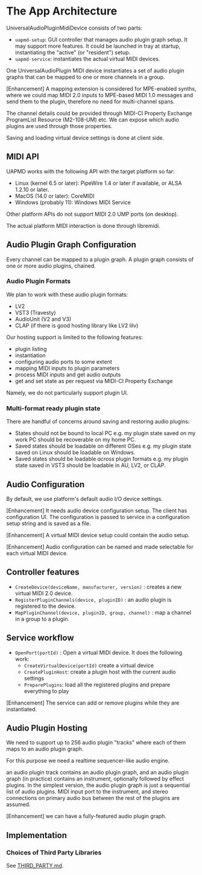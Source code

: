 # The App Architecture

UniversalAudioPluginMidiDevice consists of two parts:

- `uapmd-setup`: GUI controller that manages audio plugin graph setup. It may support more features. It could be launched in tray at startup, instantiating the "active" (or "resident") setup.
- `uapmd-service`: instantiates the actual virtual MIDI devices.

One UniversalAudioPlugin MIDI device instantiates a set of audio plugin graphs that can be mapped to one or more channels in a group.

[Enhancement] A mapping extension is considered for MPE-enabled synths, where we could map MIDI 2.0 inputs to MPE-based MIDI 1.0 messages and send them to the plugin, therefore no need for multi-channel spans.

The channel details could be provided through MIDI-CI Property Exchange ProgramList Resource (M2-108-UM) etc. We can expose which audio plugins are used through those properties.

Saving and loading virtual device settings is done at client side.

## MIDI API

UAPMD works with the following API with the target platform so far:

- Linux (kernel 6.5 or later): PipeWire 1.4 or later if available, or ALSA 1.2.10 or later.
- MacOS (14.0 or later): CoreMIDI
- Windows (probably 11): Windows MIDI Service

Other platform APIs do not support MIDI 2.0 UMP ports (on desktop).

The actual platform MIDI interaction is done through libremidi.

## Audio Plugin Graph Configuration

Every channel can be mapped to a plugin graph. A plugin graph consists of one or more audio plugins, chained.

### Audio Plugin Formats

We plan to work with these audio plugin formats:

- LV2
- VST3 (Travesty)
- AudioUnit (V2 and V3)
- CLAP (if there is good hosting library like LV2 lilv)

Our hosting support is limited to the following features:

- plugin listing
- instantiation
- configuring audio ports to some extent
- mapping MIDI inputs to plugin parameters
- process MIDI inputs and get audio outputs
- get and set state as per request via MIDI-CI Property Exchange

Namely, we do not particularly support plugin UI.

### Multi-format ready plugin state

There are handful of concerns around saving and restoring audio plugins:

- States should not be bound to local PC
  e.g. my plugin state saved on my work PC should be recoverable on my home PC.
- Saved states should be loadable on different OSes
  e.g. my plugin state saved on Linux should be loadable on Windows.
- Saved states should be loadable *across* plugin formats
  e.g. my plugin state saved in VST3 should be loadable in AU, LV2, or CLAP.

## Audio Configuration

By default, we use platform's default audio I/O device settings.

[Enhancement] It needs audio device configuration setup. The client has configuration UI. The configuration is passed to service in a configuration setup string and is saved as a file.

[Enhancement] A virtual MIDI device setup could contain the audio setup.

[Enhancement] Audio configuration can be named and made selectable for each virtual MIDI device.

## Controller features

- `CreateDevice(deviceName, manufacturer, version)` : creates a new virtual MIDI 2.0 device.
- `RegisterPluginChannels(device, pluginID)` : an audio plugin is registered to the device.
- `MapPluginChannel(device, pluginID, group, channel)` : map a channel in a group to a plugin.

## Service workflow

- `OpenPort(portId)` : Open a virtual MIDI device. It does the following work:
  - `CreateVirtualDevice(portId)` create a virtual device
  - `CreatePluginHost`: create a plugin host with the current audio settings
  - `PreparePlugins`: load all the registered plugins and prepare everything to play

[Enhancement] The service can add or remove plugins while they are instantiated.

## Audio Plugin Hosting

We need to support up to 256 audio plugin "tracks" where each of them maps to an audio plugin graph.

For this purpose we need a realtime sequencer-like audio engine.

an audio plugin track contains an audio plugin graph, and an audio plugin graph (in practice) contains an instrument, optionally followed by effect plugins. In the simplest version, the audio plugin graph is just a sequential list of audio plugins. MIDI input port to the instrument, and stereo connections on primary audio bus between the rest of the plugins are assumed.

[Enhancement] we can have a fully-featured audio plugin graph.

## Implementation

### Choices of Third Party Libraries

See [THIRD_PARTY.md](THIRD_PARTY.md).
